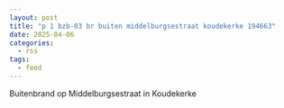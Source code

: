 ```yaml
---
layout: post
title: "p 1 bzb-03 br buiten middelburgsestraat koudekerke 194663"
date: 2025-04-06
categories: 
  - rss
tags: 
  - feed
---
```


Buitenbrand op Middelburgsestraat in Koudekerke
